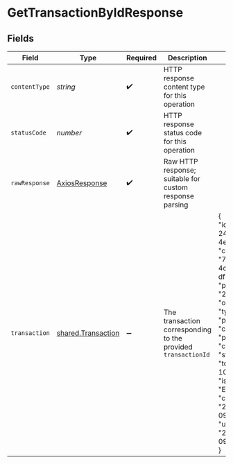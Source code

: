 # GetTransactionByIdResponse


## Fields

| Field                                                                                                                                                                                                                                                                                                                                                                                         | Type                                                                                                                                                                                                                                                                                                                                                                                          | Required                                                                                                                                                                                                                                                                                                                                                                                      | Description                                                                                                                                                                                                                                                                                                                                                                                   | Example                                                                                                                                                                                                                                                                                                                                                                                       |
| --------------------------------------------------------------------------------------------------------------------------------------------------------------------------------------------------------------------------------------------------------------------------------------------------------------------------------------------------------------------------------------------- | --------------------------------------------------------------------------------------------------------------------------------------------------------------------------------------------------------------------------------------------------------------------------------------------------------------------------------------------------------------------------------------------- | --------------------------------------------------------------------------------------------------------------------------------------------------------------------------------------------------------------------------------------------------------------------------------------------------------------------------------------------------------------------------------------------- | --------------------------------------------------------------------------------------------------------------------------------------------------------------------------------------------------------------------------------------------------------------------------------------------------------------------------------------------------------------------------------------------- | --------------------------------------------------------------------------------------------------------------------------------------------------------------------------------------------------------------------------------------------------------------------------------------------------------------------------------------------------------------------------------------------- |
| `contentType`                                                                                                                                                                                                                                                                                                                                                                                 | *string*                                                                                                                                                                                                                                                                                                                                                                                      | :heavy_check_mark:                                                                                                                                                                                                                                                                                                                                                                            | HTTP response content type for this operation                                                                                                                                                                                                                                                                                                                                                 |                                                                                                                                                                                                                                                                                                                                                                                               |
| `statusCode`                                                                                                                                                                                                                                                                                                                                                                                  | *number*                                                                                                                                                                                                                                                                                                                                                                                      | :heavy_check_mark:                                                                                                                                                                                                                                                                                                                                                                            | HTTP response status code for this operation                                                                                                                                                                                                                                                                                                                                                  |                                                                                                                                                                                                                                                                                                                                                                                               |
| `rawResponse`                                                                                                                                                                                                                                                                                                                                                                                 | [AxiosResponse](https://axios-http.com/docs/res_schema)                                                                                                                                                                                                                                                                                                                                       | :heavy_check_mark:                                                                                                                                                                                                                                                                                                                                                                            | Raw HTTP response; suitable for custom response parsing                                                                                                                                                                                                                                                                                                                                       |                                                                                                                                                                                                                                                                                                                                                                                               |
| `transaction`                                                                                                                                                                                                                                                                                                                                                                                 | [shared.Transaction](../../../sdk/models/shared/transaction.md)                                                                                                                                                                                                                                                                                                                               | :heavy_minus_sign:                                                                                                                                                                                                                                                                                                                                                                            | The transaction corresponding to the provided `transactionId`                                                                                                                                                                                                                                                                                                                                 | {<br/>"id": "53f1e593-24d4-4110-8b2d-4e18d5461c33",<br/>"connection_id": "71f133b0-7936-4c46-8905-df646095537a",<br/>"platform_id": "2522",<br/>"order_id": "899ab",<br/>"type": "sale",<br/>"payment_gateway": "card_payment",<br/>"payment_method": "card",<br/>"status": "success",<br/>"total_amount": 1000,<br/>"iso_currency_code": "EUR",<br/>"created_at": "2023-02-09T00:00:00.000Z",<br/>"updated_at": "2023-02-09T00:00:00.000Z"<br/>} |